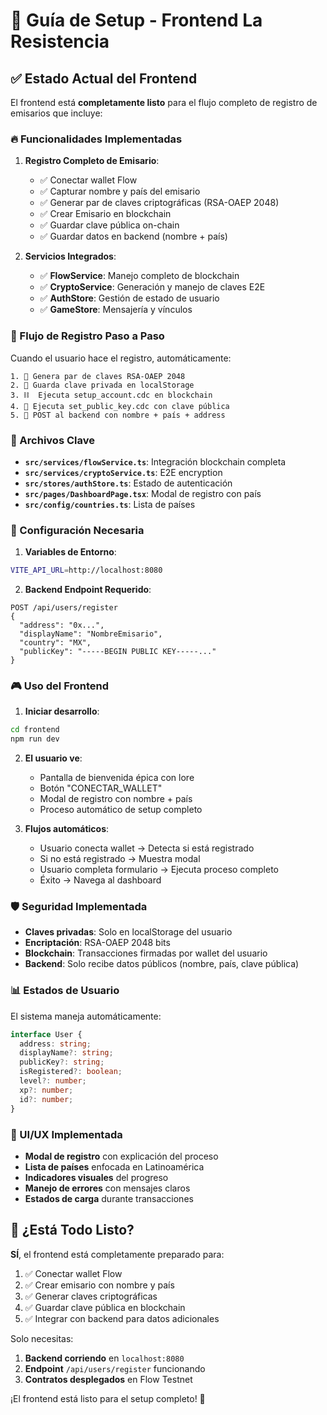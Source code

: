 # 🚀 Guía de Setup - Frontend La Resistencia

## ✅ Estado Actual del Frontend

El frontend está **completamente listo** para el flujo completo de registro de emisarios que incluye:

### 🔥 Funcionalidades Implementadas

1. **Registro Completo de Emisario**:
   - ✅ Conectar wallet Flow
   - ✅ Capturar nombre y país del emisario
   - ✅ Generar par de claves criptográficas (RSA-OAEP 2048)
   - ✅ Crear Emisario en blockchain
   - ✅ Guardar clave pública on-chain
   - ✅ Guardar datos en backend (nombre + país)

2. **Servicios Integrados**:
   - ✅ **FlowService**: Manejo completo de blockchain
   - ✅ **CryptoService**: Generación y manejo de claves E2E
   - ✅ **AuthStore**: Gestión de estado de usuario
   - ✅ **GameStore**: Mensajería y vínculos

### 🎯 Flujo de Registro Paso a Paso

Cuando el usuario hace el registro, automáticamente:

```
1. 🔐 Genera par de claves RSA-OAEP 2048
2. 💾 Guarda clave privada en localStorage
3. ⛓️  Ejecuta setup_account.cdc en blockchain
4. 📢 Ejecuta set_public_key.cdc con clave pública
5. 💾 POST al backend con nombre + país + address
```

### 📁 Archivos Clave

- **`src/services/flowService.ts`**: Integración blockchain completa
- **`src/services/cryptoService.ts`**: E2E encryption
- **`src/stores/authStore.ts`**: Estado de autenticación
- **`src/pages/DashboardPage.tsx`**: Modal de registro con país
- **`src/config/countries.ts`**: Lista de países

### 🔧 Configuración Necesaria

1. **Variables de Entorno**:
```bash
VITE_API_URL=http://localhost:8080
```

2. **Backend Endpoint Requerido**:
```
POST /api/users/register
{
  "address": "0x...",
  "displayName": "NombreEmisario",
  "country": "MX",
  "publicKey": "-----BEGIN PUBLIC KEY-----..."
}
```

### 🎮 Uso del Frontend

1. **Iniciar desarrollo**:
```bash
cd frontend
npm run dev
```

2. **El usuario ve**:
   - Pantalla de bienvenida épica con lore
   - Botón "CONECTAR_WALLET"
   - Modal de registro con nombre + país
   - Proceso automático de setup completo

3. **Flujos automáticos**:
   - Usuario conecta wallet → Detecta si está registrado
   - Si no está registrado → Muestra modal
   - Usuario completa formulario → Ejecuta proceso completo
   - Éxito → Navega al dashboard

### 🛡️ Seguridad Implementada

- **Claves privadas**: Solo en localStorage del usuario
- **Encriptación**: RSA-OAEP 2048 bits
- **Blockchain**: Transacciones firmadas por wallet del usuario
- **Backend**: Solo recibe datos públicos (nombre, país, clave pública)

### 📊 Estados de Usuario

El sistema maneja automáticamente:

```typescript
interface User {
  address: string;
  displayName?: string;
  publicKey?: string;
  isRegistered?: boolean;
  level?: number;
  xp?: number;
  id?: number;
}
```

### 🎨 UI/UX Implementada

- **Modal de registro** con explicación del proceso
- **Lista de países** enfocada en Latinoamérica
- **Indicadores visuales** del progreso
- **Manejo de errores** con mensajes claros
- **Estados de carga** durante transacciones

## 🚀 ¿Está Todo Listo?

**SÍ**, el frontend está completamente preparado para:

1. ✅ Conectar wallet Flow
2. ✅ Crear emisario con nombre y país
3. ✅ Generar claves criptográficas
4. ✅ Guardar clave pública en blockchain
5. ✅ Integrar con backend para datos adicionales

Solo necesitas:
1. **Backend corriendo** en `localhost:8080`
2. **Endpoint** `/api/users/register` funcionando
3. **Contratos desplegados** en Flow Testnet

¡El frontend está listo para el setup completo! 🎉 
